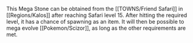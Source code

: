 This Mega Stone can be obtained from the [[TOWNS/Friend Safari]] in [[Regions/Kalos]] after reaching Safari level 15. After hitting the required level, it has a chance of spawning as an item. It will then be possible to mega evolve [[Pokemon/Scizor]], as long as the other requirements are met.